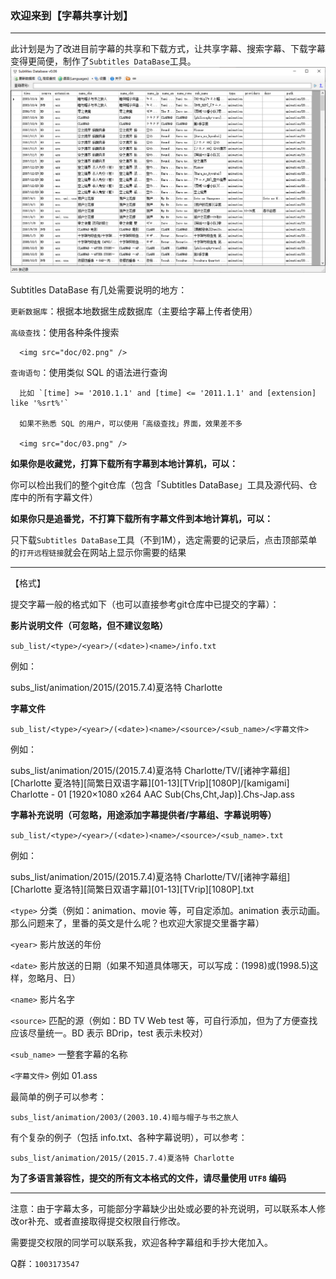 ﻿### 欢迎来到【字幕共享计划】
<hr />

此计划是为了改进目前字幕的共享和下载方式，让共享字幕、搜索字幕、下载字幕变得更简便，制作了`Subtitles DataBase`工具。
<img src="doc/01.png" />

Subtitles DataBase 有几处需要说明的地方：

   `更新数据库`：根据本地数据生成数据库（主要给字幕上传者使用）

   `高级查找`：使用各种条件搜索

      <img src="doc/02.png" />

   `查询语句`：使用类似 SQL 的语法进行查询

      比如 `[time] >= '2010.1.1' and [time] <= '2011.1.1' and [extension] like '%srt%'`

      如果不熟悉 SQL 的用户，可以使用「高级查找」界面，效果差不多

      <img src="doc/03.png" />

**如果你是收藏党，打算下载所有字幕到本地计算机，可以：**

   你可以检出我们的整个git仓库（包含「Subtitles DataBase」工具及源代码、仓库中的所有字幕文件）

**如果你只是追番党，不打算下载所有字幕文件到本地计算机，可以：**

   只下载`Subtitles DataBase`工具（不到1M），选定需要的记录后，点击顶部菜单的`打开远程链接`就会在网站上显示你需要的结果
<hr />

【格式】

提交字幕一般的格式如下（也可以直接参考git仓库中已提交的字幕）：

**影片说明文件（可忽略，但不建议忽略）**

`sub_list/<type>/<year>/(<date>)<name>/info.txt`

例如：

   subs_list/animation/2015/(2015.7.4)夏洛特 Charlotte

**字幕文件**

   `sub_list/<type>/<year>/(<date>)<name>/<source>/<sub_name>/<字幕文件>`

例如：

   subs_list/animation/2015/(2015.7.4)夏洛特 Charlotte/TV/[诸神字幕组][Charlotte 夏洛特][简繁日双语字幕][01-13][TVrip][1080P]/[kamigami] Charlotte - 01 [1920×1080 x264 AAC Sub(Chs,Cht,Jap)].Chs-Jap.ass

**字幕补充说明（可忽略，用途添加字幕提供者/字幕组、字幕说明等）**

   `sub_list/<type>/<year>/(<date>)<name>/<source>/<sub_name>.txt`

例如：

   subs_list/animation/2015/(2015.7.4)夏洛特 Charlotte/TV/[诸神字幕组][Charlotte 夏洛特][简繁日双语字幕][01-13][TVrip][1080P].txt

`<type>` 分类（例如：animation、movie 等，可自定添加。animation 表示动画。那么问题来了，里番的英文是什么呢？也欢迎大家提交里番字幕）

`<year>` 影片放送的年份

`<date>` 影片放送的日期（如果不知道具体哪天，可以写成：(1998)或(1998.5)这样，忽略月、日）

`<name>` 影片名字

`<source>` 匹配的源（例如：BD TV Web test 等，可自行添加，但为了方便查找应该尽量统一。BD 表示 BDrip，test 表示未校对）

`<sub_name>` 一整套字幕的名称

`<字幕文件>` 例如 01.ass

最简单的例子可以参考：

   `subs_list/animation/2003/(2003.10.4)暗与帽子与书之旅人`

有个复杂的例子（包括 info.txt、各种字幕说明），可以参考：

   `subs_list/animation/2015/(2015.7.4)夏洛特 Charlotte`

**为了多语言兼容性，提交的所有文本格式的文件，请尽量使用 `UTF8` 编码**
<hr />

注意：由于字幕太多，可能部分字幕缺少出处或必要的补充说明，可以联系本人修改or补充、或者直接取得提交权限自行修改。

需要提交权限的同学可以联系我，欢迎各种字幕组和手抄大佬加入。

Q群：`1003173547`
